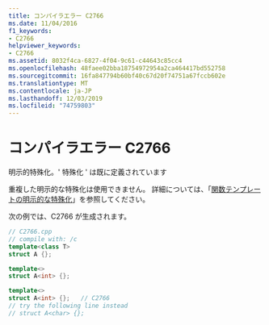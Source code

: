 ```yaml
---
title: コンパイラエラー C2766
ms.date: 11/04/2016
f1_keywords:
- C2766
helpviewer_keywords:
- C2766
ms.assetid: 8032f4ca-6827-4f04-9c61-c44643c85cc4
ms.openlocfilehash: 48faee02bba18754972954a2ca464417bd552758
ms.sourcegitcommit: 16fa847794b60bf40c67d20f74751a67fccb602e
ms.translationtype: MT
ms.contentlocale: ja-JP
ms.lasthandoff: 12/03/2019
ms.locfileid: "74759803"
---
```

# <a name="compiler-error-c2766"></a>コンパイラエラー C2766

明示的特殊化。' 特殊化 ' は既に定義されています

重複した明示的な特殊化は使用できません。 詳細については、「[関数テンプレートの明示的な特殊化](../../cpp/explicit-specialization-of-function-templates.md)」を参照してください。

次の例では、C2766 が生成されます。

```cpp
// C2766.cpp
// compile with: /c
template<class T>
struct A {};

template<>
struct A<int> {};

template<>
struct A<int> {};   // C2766
// try the following line instead
// struct A<char> {};
```
